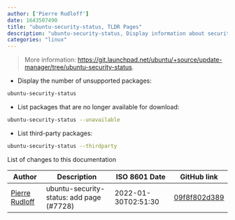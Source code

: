 ```yaml
---
author: ['Pierre Rudloff']
date: 1643507490
title: "ubuntu-security-status, TLDR Pages"
description: "ubuntu-security-status, Display information about security support for installed Ubuntu packages."
categories: "linux"
---
```

> More information: <https://git.launchpad.net/ubuntu/+source/update-manager/tree/ubuntu-security-status>.

- Display the number of unsupported packages:

```bash
ubuntu-security-status
```

- List packages that are no longer available for download:

```bash
ubuntu-security-status --unavailable
```

- List third-party packages:

```bash
ubuntu-security-status --thirdparty
```
List of changes to this documentation


Author | Description | ISO 8601 Date | GitHub link
------|-----|-----|-----
[Pierre Rudloff](mailto:contact@rudloff.pro) | ubuntu-security-status: add page (#7728) | 2022-01-30T02:51:30 | [09f8f802d389](https://github.com/tldr-pages/tldr/commit/09f8f802d3898051974117a3af5f3b64a92329f7)

